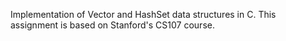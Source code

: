 Implementation of Vector and HashSet data structures in C.
This assignment is based on Stanford's CS107 course.
